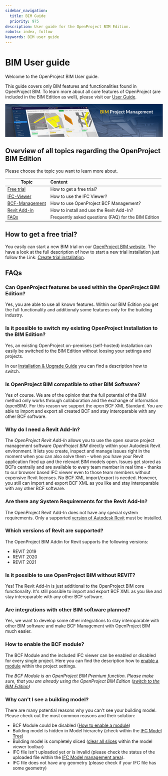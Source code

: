 ```yaml
---
sidebar_navigation:
  title: BIM Guide
  priority: 975
description: User guide for the OpenProject BIM Edition.
robots: index, follow
keywords: BIM user guide
---
```

# BIM User guide

Welcome to the OpenProject BIM User guide.

This guide covers only BIM features and functionalities found in OpenProject BIM. To learn more about all core features of OpenProject (are included in the BIM Edition as well), please visit our [User Guide](/.../user-guide/). 



![BIM Project Management](demo_project_teaser_bim.jpg)





## Overview of all topics regarding the OpenProject BIM Edition

Please choose the topic you want to learn more about.

| Topic                                  | Content                                              |
| -------------------------------------- | :--------------------------------------------------- |
| [Free trial](#how-to-get-a-new-trial?) | How to get a free trial?                             |
| [IFC-Viewer](./ifc-viewer)             | How to use the IFC Viewer?                           |
| [BCF-Management](./bcf-management)     | How to use OpenProject BCF Management?               |
| [Revit Add-in](./revit-add-in)         | How to install and use the Revit Add-In?             |
| [FAQs](#faqs)                          | Frequently asked questions (FAQ) for the BIM Edition |



## How to get a free trial?

You easily can start a new BIM trial on our [OpenProject BIM website](https://www.openproject.org/bim-project-management/). The have a look at the full description of how to start a new trial installation just follow the Link: [Create trial installation](/.../enterprise-guide/enterprise-cloud-guide/create-cloud-trial/).





## FAQs



### Can OpenProject features be used within the OpenProject BIM Edition?

Yes, you are able to use all known features. Within our BIM Edition you get the full functionality and additionaly some features only for the building industry.



### Is it possible to switch my existing OpenProject Installation to the BIM Edition?

Yes, an existing OpenProject on-premises (self-hosted) installation can easily be switched to the BIM Edition without loosing your settings and projects.

In our [Installation & Upgrade Guide](/.../installation-and-operations/changing-to-bim-edition) you can find a description how to switch.



### Is OpenProject BIM compatible to other BIM Software?

Yes of course. We are of the opinion that the full potential of the BIM method only works through collaboration and the exchange of information (openBIM). For this reason we support the open BCF XML Standard. You are able to import and export all created BCF and stay interoparable with any other BCF software.



### Why do I need a Revit Add-In?

The *OpenProject Revit Add-In* allows you to use the open source project management software *OpenProject BIM* directly within your Autodesk Revit environment. It lets you create, inspect and manage issues right in the moment when you can also solve them - when you have your Revit application fired up and the relevant BIM models open. Issues get stored as BCFs centrally and are available to every team member in real time - thanks to our browser based IFC viewer even to those team members without expensive Revit licenses. No BCF XML import/export is needed. However, you still can import and export BCF XML as you like and stay interoparable with any other BCF software.



### Are there any System Requirements for the Revit Add-In?

The OpenProject Revit Add-In does not have any special system requirements. Only a supported [version of Autodesk Revit](#which-versions-of-Revit-are-supported?) must be installed. 



### Which versions of Revit are supported?

The OpenProject BIM Addin for Revit supports the following versions:

- REVIT 2019 
- REVIT 2020 
- REVIT 2021



### Is it possible to use OpenProject BIM without REVIT?

Yes! The Revit Add-In is just additional to the OpenProject BIM core functionality. It's still possible to import and export BCF XML as you like and stay interoparable with any other BCF software.



### Are integrations with other BIM software planned?

Yes, we want to develop some other integrations to stay interoparable with other BIM software and make BCF Management with OpenProject BIM much easier.



### How to enable the BCF module?

The BCF Module and the included IFC viewer can be enabled or disabled for every single project. Here you can find the description how to [enable a module](/.../user-guide/projects/project-settings/modules/) within the project settings. 

*The BCF Module is an OpenProject BIM Premium function. Please make sure, that you are already using the OpenProject BIM Edition ([switch to the BIM Edition](/.../installation-and-operations/changing-to-bim-edition))*

 

### Why can't I see a building model?

There are many potential reasons why you can't see your building model. Please check out the most common reasons and their solution:

- BCF Module could be disabled ([How to enable a module](/.../user-guide/projects/project-settings/modules/))
- Building model is hidden in Model hierarchy (check within the [IFC Model Tree](/ifc-viewer/#show-or-hide-elements-or-models))
- Building model is completely sliced ([clear all slices](/ifc-viewer/#slice) within the model viewer toolbar)
- IFC file isn't uploaded yet or is invalid (please check the status of the uploaded file within the [IFC Model management area](.../ifc-viewer/#import-and-export-ifc-models)).
- IFC file does not have any geometry (please check if your IFC file has some geometry)
